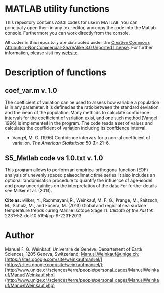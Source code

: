 # MATLAB utility functions

This repository contains ASCII codes for use in MATLAB. You can principally open them in any text-editor, and copy the code into the Matlab console. Furthermore you can work directly from the console.

All codes in this repository are distributed under the [Creative Commons Attribution-NonCommercial-ShareAlike 3.0 Unported License](http://creativecommons.org/licenses/by-nc-sa/3.0/). For further information, please visit my [website](https://sites.google.com/view/manuel-f-g-weinkauf/home).

# Description of functions

## coef_var.m v. 1.0

The coefficient of variation can be used to assess how variable a population is in any parameter. It is defined as the ratio between the standard deviation and the mean of the population. Many methods to calculate confidence intervals for the coefficient of variation exist, and one such method (Vangel 1996) is implemented in the program. The code reads a set of values and calculates the coefficient of variation including its confidence interval.

* Vangel, M. G. (1996) Confidence intervals for a normal coefficient of variation. *The American Statistician* 50 (1): 21–6.

## S5_Matlab code vs 1.0.txt v. 1.0

This program allows to perform an empirical orthogonal function (EOF) analysis of unevenly spaced palaeoclimatic time series. It also includes an optional randomisation procedure to quantify the influence of age-model and proxy uncertainties on the interpretation of the data. For further details see Milker et al. (2013). 

**Cite as:** Milker, Y., Rachmayani, R., Weinkauf, M. F. G., Prange, M., Raitzsch, M., Schulz, M., and Kučera, M. (2013) Global and regional sea surface temperature trends during Marine Isotope Stage 11. *Climate of the Past* 9: 2231–52. doi:10.5194/cp-9-2231-2013

# Author

Manuel F. G. Weinkauf, Université de Genève, Departement of Earth Sciences, 1205 Geneva, Switzerland; [Manuel.Weinkauf@unige.ch](mailto:Manuel.Weinkauf@unige.ch); [https://sites.google.com/site/weinkaufmanuel/](https://sites.google.com/site/weinkaufmanuel/); [http://www.unige.ch/sciences/terre/people/personal_pages/ManuelWeinkauf/ManuelWeinkauf.php](http://www.unige.ch/sciences/terre/people/personal_pages/ManuelWeinkauf/ManuelWeinkauf.php)

















